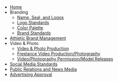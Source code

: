 <!-- docs/_sidebar.md -->

* [Home](/)
* Branding
	* [Name, Seal, and Logos](/name-seal-logos.md)
	* [Logo Standards](/logo-standards.md)
	* [Color Palette](/color-palette.md)
	* [Brand Standards](/brand-standards.md)
* [Athletic Brand Management](/athletic-brand-management.md)
* Video & Photo
	* [Video & Photo Production](/video-photo-production.md)
	* [Freelance Video Production/Photography](/freelance-video-production-photography.md)
	* [Video/Photography Permission/Model Releases](/video-photography-permission-model-releases.md)
* [Social Media Standards](/social-media-standards.md)
* [Public Relations and News Media](/public-relations-and-news-media.md)
* [Advertising Approval](/advertising-approval.md)
